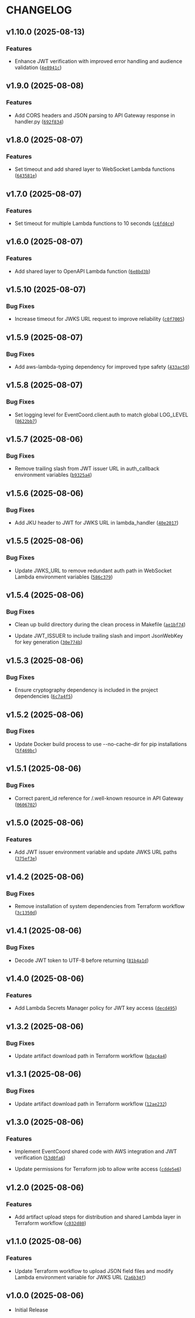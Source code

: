 # CHANGELOG

<!-- version list -->

## v1.10.0 (2025-08-13)

### Features

- Enhance JWT verification with improved error handling and audience validation
  ([`4e8941c`](https://github.com/ugns/incident-command/commit/4e8941c0ff97950c31578677c77abdd226d9ae19))


## v1.9.0 (2025-08-08)

### Features

- Add CORS headers and JSON parsing to API Gateway response in handler.py
  ([`692f834`](https://github.com/ugns/incident-command/commit/692f834367581e0ff93d8b623f48ef99a60c2b81))


## v1.8.0 (2025-08-07)

### Features

- Set timeout and add shared layer to WebSocket Lambda functions
  ([`643581e`](https://github.com/ugns/incident-command/commit/643581ef95e57fa572f1e8cb9bfe39a9e9609444))


## v1.7.0 (2025-08-07)

### Features

- Set timeout for multiple Lambda functions to 10 seconds
  ([`c6fd4ce`](https://github.com/ugns/incident-command/commit/c6fd4ced658737e0fb3e8ad36eebb2ef89657123))


## v1.6.0 (2025-08-07)

### Features

- Add shared layer to OpenAPI Lambda function
  ([`6e8bd3b`](https://github.com/ugns/incident-command/commit/6e8bd3bb3daaef165e3f66b46b5d3b4061eab642))


## v1.5.10 (2025-08-07)

### Bug Fixes

- Increase timeout for JWKS URL request to improve reliability
  ([`c0f7005`](https://github.com/ugns/incident-command/commit/c0f7005927710a2ef3d7fe5d5f7f261734026cfd))


## v1.5.9 (2025-08-07)

### Bug Fixes

- Add aws-lambda-typing dependency for improved type safety
  ([`433ac50`](https://github.com/ugns/incident-command/commit/433ac50ec50ab06f8acbed73cc68c8e300a7652c))


## v1.5.8 (2025-08-07)

### Bug Fixes

- Set logging level for EventCoord.client.auth to match global LOG_LEVEL
  ([`8622bb7`](https://github.com/ugns/incident-command/commit/8622bb74d207fc30314cfad9c921ebda571fc302))


## v1.5.7 (2025-08-06)

### Bug Fixes

- Remove trailing slash from JWT issuer URL in auth_callback environment variables
  ([`b9325a4`](https://github.com/ugns/incident-command/commit/b9325a401dd06e2061574289767924343997c876))


## v1.5.6 (2025-08-06)

### Bug Fixes

- Add JKU header to JWT for JWKS URL in lambda_handler
  ([`40e2017`](https://github.com/ugns/incident-command/commit/40e2017e382b5358a08ad816be86b7c9984d6970))


## v1.5.5 (2025-08-06)

### Bug Fixes

- Update JWKS_URL to remove redundant auth path in WebSocket Lambda environment variables
  ([`586c379`](https://github.com/ugns/incident-command/commit/586c379affa46b2fd54a3cddc40a8e9de85056e9))


## v1.5.4 (2025-08-06)

### Bug Fixes

- Clean up build directory during the clean process in Makefile
  ([`ae1bf74`](https://github.com/ugns/incident-command/commit/ae1bf7427e98fc6d8ea1ed3580320b1e3caf00fc))

- Update JWT_ISSUER to include trailing slash and import JsonWebKey for key generation
  ([`30e774b`](https://github.com/ugns/incident-command/commit/30e774b99edc8a6a1f5d1f980fb2a92b87a9a798))


## v1.5.3 (2025-08-06)

### Bug Fixes

- Ensure cryptography dependency is included in the project dependencies
  ([`6c7a4f5`](https://github.com/ugns/incident-command/commit/6c7a4f5f55b310b60aee5f1291b0fb4a3f5b524b))


## v1.5.2 (2025-08-06)

### Bug Fixes

- Update Docker build process to use --no-cache-dir for pip installations
  ([`5f469bc`](https://github.com/ugns/incident-command/commit/5f469bc85b0810bdc9c120f716a1b781a0e021ed))


## v1.5.1 (2025-08-06)

### Bug Fixes

- Correct parent_id reference for /.well-known resource in API Gateway
  ([`0606702`](https://github.com/ugns/incident-command/commit/0606702fb696f68feb21b4020dba1a55d25b1e99))


## v1.5.0 (2025-08-06)

### Features

- Add JWT issuer environment variable and update JWKS URL paths
  ([`375ef3e`](https://github.com/ugns/incident-command/commit/375ef3ee3dc95775a4d8dc0b5302b6a02fe6d6fb))


## v1.4.2 (2025-08-06)

### Bug Fixes

- Remove installation of system dependencies from Terraform workflow
  ([`3c1350d`](https://github.com/ugns/incident-command/commit/3c1350db45d0b581e8b8a534265b8b8f89115322))


## v1.4.1 (2025-08-06)

### Bug Fixes

- Decode JWT token to UTF-8 before returning
  ([`81b4a1d`](https://github.com/ugns/incident-command/commit/81b4a1dace84336eedca104d6e92f79e42f9c146))


## v1.4.0 (2025-08-06)

### Features

- Add Lambda Secrets Manager policy for JWT key access
  ([`decd495`](https://github.com/ugns/incident-command/commit/decd495016e4988d74d9bdf09de728ba640faebc))


## v1.3.2 (2025-08-06)

### Bug Fixes

- Update artifact download path in Terraform workflow
  ([`bdac4a4`](https://github.com/ugns/incident-command/commit/bdac4a45a1a28d6a717aac7919d5aa244696d8aa))


## v1.3.1 (2025-08-06)

### Bug Fixes

- Update artifact download path in Terraform workflow
  ([`12ae232`](https://github.com/ugns/incident-command/commit/12ae232cfa73f88986cb74e5695567ab9eb980f4))


## v1.3.0 (2025-08-06)

### Features

- Implement EventCoord shared code with AWS integration and JWT verification
  ([`53d0fa6`](https://github.com/ugns/incident-command/commit/53d0fa678850a0e02e7fb00148bab32b950b7b3c))

- Update permissions for Terraform job to allow write access
  ([`cdde5e6`](https://github.com/ugns/incident-command/commit/cdde5e66eaf206af8997ea41f5fbb55207e5fdf5))


## v1.2.0 (2025-08-06)

### Features

- Add artifact upload steps for distribution and shared Lambda layer in Terraform workflow
  ([`c032d80`](https://github.com/ugns/incident-command/commit/c032d80743c48b7b93fde8173146beba943ef8b0))


## v1.1.0 (2025-08-06)

### Features

- Update Terraform workflow to upload JSON field files and modify Lambda environment variable for
  JWKS URL
  ([`2a6b34f`](https://github.com/ugns/incident-command/commit/2a6b34f56b55e9865ca9d426732331f6f222d0cf))


## v1.0.0 (2025-08-06)

- Initial Release
